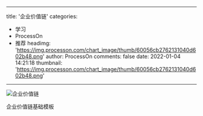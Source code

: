 
---
title: '企业价值链'
categories: 
 - 学习
 - ProcessOn
 - 推荐
headimg: 'https://img.processon.com/chart_image/thumb/60056cb2762131040d602b48.png'
author: ProcessOn
comments: false
date: 2022-01-04 14:21:18
thumbnail: 'https://img.processon.com/chart_image/thumb/60056cb2762131040d602b48.png'
---

<div>   
<img class="thumb" alt="企业价值链" src="https://img.processon.com/chart_image/thumb/60056cb2762131040d602b48.png" referrerpolicy="no-referrer">
<p>企业价值链基础模板</p>  
</div>
            